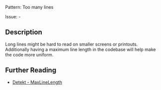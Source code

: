 Pattern: Too many lines

Issue: -

## Description

Long lines might be hard to read on smaller screens or printouts. Additionally having a maximum line length in the codebase will help make the code more uniform.

## Further Reading

* [Detekt - MaxLineLength](https://arturbosch.github.io/detekt/style.html#maxlinelength)